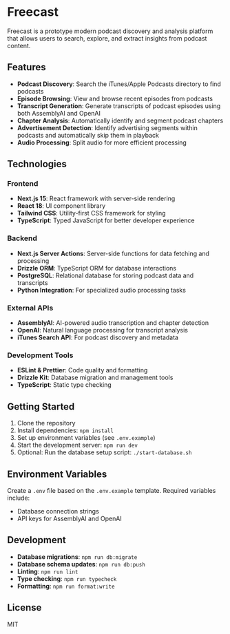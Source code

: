 # Freecast

Freecast is a prototype modern podcast discovery and analysis platform that allows users to search, explore, and extract insights from podcast content.

## Features

- **Podcast Discovery**: Search the iTunes/Apple Podcasts directory to find podcasts
- **Episode Browsing**: View and browse recent episodes from podcasts
- **Transcript Generation**: Generate transcripts of podcast episodes using both AssemblyAI and OpenAI
- **Chapter Analysis**: Automatically identify and segment podcast chapters
- **Advertisement Detection**: Identify advertising segments within podcasts and automatically skip them in playback
- **Audio Processing**: Split audio for more efficient processing

## Technologies

### Frontend

- **Next.js 15**: React framework with server-side rendering
- **React 18**: UI component library
- **Tailwind CSS**: Utility-first CSS framework for styling
- **TypeScript**: Typed JavaScript for better developer experience

### Backend

- **Next.js Server Actions**: Server-side functions for data fetching and processing
- **Drizzle ORM**: TypeScript ORM for database interactions
- **PostgreSQL**: Relational database for storing podcast data and transcripts
- **Python Integration**: For specialized audio processing tasks

### External APIs

- **AssemblyAI**: AI-powered audio transcription and chapter detection
- **OpenAI**: Natural language processing for transcript analysis
- **iTunes Search API**: For podcast discovery and metadata

### Development Tools

- **ESLint & Prettier**: Code quality and formatting
- **Drizzle Kit**: Database migration and management tools
- **TypeScript**: Static type checking

## Getting Started

1. Clone the repository
2. Install dependencies: `npm install`
3. Set up environment variables (see `.env.example`)
4. Start the development server: `npm run dev`
5. Optional: Run the database setup script: `./start-database.sh`

## Environment Variables

Create a `.env` file based on the `.env.example` template. Required variables include:

- Database connection strings
- API keys for AssemblyAI and OpenAI

## Development

- **Database migrations**: `npm run db:migrate`
- **Database schema updates**: `npm run db:push`
- **Linting**: `npm run lint`
- **Type checking**: `npm run typecheck`
- **Formatting**: `npm run format:write`

## License

MIT
